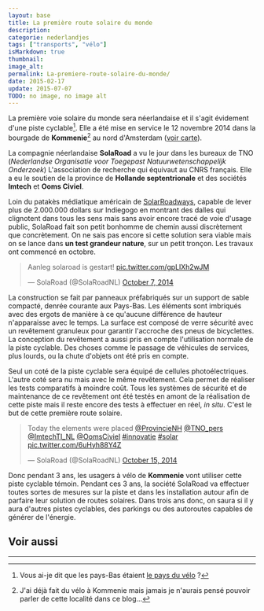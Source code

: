 ```yaml
---
layout: base
title: La première route solaire du monde
description: 
categorie: nederlandjes
tags: ["transports", "vélo"]
isMarkdown: true
thumbnail: 
image_alt: 
permalink: La-premiere-route-solaire-du-monde/
date: 2015-02-17
update: 2015-07-07
TODO: no image, no image alt
---
```




La première voie solaire du monde sera néerlandaise et il s'agit évidement d'une piste cyclable[^1]. Elle a été mise en service le 12 novembre 2014 dans la bourgade de **Kommenie**[^2] au nord d'Amsterdam ([voir carte](http://www.openstreetmap.org/search?query=52.493875%2C%204.767134#map=12/52.4649/4.7234)).

La compagnie néerlandaise **SolaRoad** a vu le jour dans les bureaux de TNO (*Nederlandse Organisatie voor Toegepast Natuurwetenschappelijk Onderzoek*) L'association de recherche qui équivaut au CNRS français. Elle a eu le soutien de la province de **Hollande septentrionale** et des sociétés **Imtech** et **Ooms Civiel**.

Loin du patakès médiatique américain de [SolarRoadways](http://www.solarroadways.com), capable de lever plus de 2.000.000 dollars sur Indiegogo en montrant des dalles qui clignotent dans tous les sens mais sans avoir encore tracé de voie d'usage public, SolaRoad fait son petit bonhomme de chemin aussi discrètement que concrètement. On ne sais pas encore si cette solution sera viable mais on se lance dans **un test grandeur nature**, sur un petit tronçon. Les travaux ont commencé en octobre.

<!-- HTML -->
<div class="central">
<blockquote class="twitter-tweet" lang="nl"><p>Aanleg solaroad is gestart! <a href="http://t.co/gpLlXh2wJM">pic.twitter.com/gpLlXh2wJM</a></p>&mdash; SolaRoad (@SolaRoadNL) <a href="https://twitter.com/SolaRoadNL/status/519450593585537024">October 7, 2014</a></blockquote></div>
<script async src="//platform.twitter.com/widgets.js" charset="utf-8"></script>
<!-- / HTML -->

La construction se fait par panneaux préfabriqués sur un support de sable compacté, denrée courante aux Pays-Bas. Les éléments sont imbriqués avec des ergots de manière à ce qu'aucune différence de hauteur n'apparaisse avec le temps. La surface est composé de verre sécurité avec un revêtement granuleux pour garantir l'accroche des pneus de bicyclettes. La conception du revêtement a aussi pris en compte l'utilisation normale de la piste cyclable. Des choses comme le passage de véhicules de services, plus lourds, ou la chute d'objets ont été pris en compte.

Seul un coté de la piste cyclable sera équipé de cellules photoélectriques. L'autre coté sera nu mais avec le même revêtement. Cela permet de réaliser les tests comparatifs à moindre coût. Tous les systèmes de sécurité et de maintenance de ce revêtement ont été testés en amont de la réalisation de cette piste mais il reste encore des tests à effectuer en réel, *in situ*. C'est le but de cette première route solaire.

<!-- HTML -->
<div class="central">
<blockquote class="twitter-tweet" lang="nl"><p>Today the elements were placed <a href="https://twitter.com/ProvincieNH">@ProvincieNH</a> <a href="https://twitter.com/TNO_pers">@TNO_pers</a> <a href="https://twitter.com/ImtechTI_NL">@ImtechTI_NL</a> <a href="https://twitter.com/OomsCiviel">@OomsCiviel</a> <a href="https://twitter.com/hashtag/innovatie?src=hash">#innovatie</a> <a href="https://twitter.com/hashtag/solar?src=hash">#solar</a> <a href="http://t.co/6uHyh88Y4Z">pic.twitter.com/6uHyh88Y4Z</a></p>&mdash; SolaRoad (@SolaRoadNL) <a href="https://twitter.com/SolaRoadNL/status/522383926925737985">October 15, 2014</a></blockquote></div>
<script async src="//platform.twitter.com/widgets.js" charset="utf-8"></script>
<!-- / HTML -->

Donc pendant 3 ans, les usagers à vélo de **Kommenie** vont utiliser cette piste cyclable témoin. Pendant ces 3 ans, la société SolaRoad va effectuer toutes sortes de mesures sur la piste et dans les installation autour afin de parfaire leur solution de routes solaires. Dans trois ans donc, on saura si il y aura d'autres pistes cyclables, des parkings ou des autoroutes capables de générer de l'énergie.

## Voir aussi  
<!-- ![Les routes du futur](/Les-routes-du-futur)  TODO: find these ref back -->
<!-- ![Un polder en forme de tulipe](/un-polder-en-forme-de-tulipe/) -->
---
[^1]: Vous ai-je dit que les pays-Bas étaient [le pays du vélo](/tags/velo) ?
[^2]: J'ai déjà fait du vélo à Kommenie mais jamais je n'aurais pensé pouvoir parler de cette localité dans ce blog...
